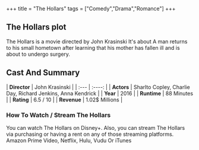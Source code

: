 +++
title = "The Hollars"
tags = ["Comedy","Drama","Romance"]
+++
## The Hollars plot
The Hollars is a movie directed by John Krasinski It's about A man returns to his small hometown after learning that his mother has fallen ill and is about to undergo surgery.
## Cast And Summary
| **Director**      | John Krasinski |
    | :---        |    :----:   |
    |  **Actors** | Sharlto Copley, Charlie Day, Richard Jenkins, Anna Kendrick |
    | **Year**   | 2016    |
    |  **Runtime** | 88 Minutes |
    |  **Rating** | 6.5 / 10 | 
    |  **Revenue** | 1.02$ Millions |
### How To Watch / Stream The Hollars
You can watch The Hollars on Disney+.
Also, you can stream The Hollars via purchasing or having a rent on any of those streaming platforms.
Amazon Prime Video, Netflix, Hulu, Vudu Or iTunes